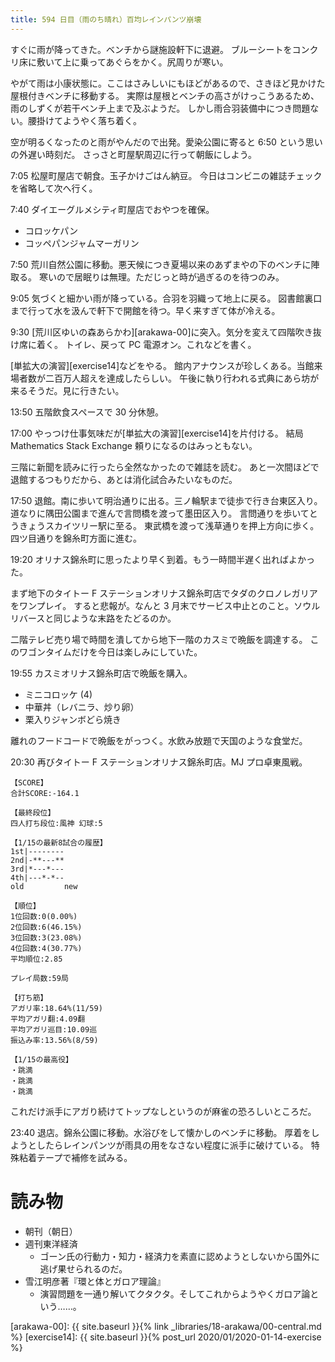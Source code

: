 ```yaml
---
title: 594 日目（雨のち晴れ）百均レインパンツ崩壊
---
```


すぐに雨が降ってきた。ベンチから謎施設軒下に退避。
ブルーシートをコンクリ床に敷いて上に乗ってあぐらをかく。尻周りが寒い。

やがて雨は小康状態に。ここはさみしいにもほどがあるので、さきほど見かけた屋根付きベンチに移動する。
実際は屋根とベンチの高さがけっこうあるため、雨のしずくが若干ベンチ上まで及ぶようだ。
しかし雨合羽装備中につき問題ない。腰掛けてようやく落ち着く。

空が明るくなったのと雨がやんだので出発。愛染公園に寄ると 6:50 という思いの外遅い時刻だ。
さっさと町屋駅周辺に行って朝飯にしよう。

7:05 松屋町屋店で朝食。玉子かけごはん納豆。
今日はコンビニの雑誌チェックを省略して次へ行く。

7:40 ダイエーグルメシティ町屋店でおやつを確保。
* コロッケパン
* コッペパンジャムマーガリン

7:50 荒川自然公園に移動。悪天候につき夏場以来のあずまやの下のベンチに陣取る。
寒いので居眠りは無理。ただじっと時が過ぎるのを待つのみ。

9:05 気づくと細かい雨が降っている。合羽を羽織って地上に戻る。
図書館裏口まで行って水を汲んで軒下で開館を待つ。早く来すぎて体が冷える。

9:30 [荒川区ゆいの森あらかわ][arakawa-00]に突入。気分を変えて四階吹き抜け席に着く。
トイレ、戻って PC 電源オン。これなどを書く。

[単拡大の演習][exercise14]などをやる。
館内アナウンスが珍しくある。当館来場者数が二百万人超えを達成したらしい。
午後に執り行われる式典にあら坊が来るそうだ。見に行きたい。

13:50 五階飲食スペースで 30 分休憩。

17:00 やっつけ仕事気味だが[単拡大の演習][exercise14]を片付ける。
結局 Mathematics Stack Exchange 頼りになるのはみっともない。

三階に新聞を読みに行ったら全然なかったので雑誌を読む。
あと一次間ほどで退館するつもりだから、あとは消化試合みたいなものだ。

17:50 退館。南に歩いて明治通りに出る。三ノ輪駅まで徒歩で行き台東区入り。
道なりに隅田公園まで進んで言問橋を渡って墨田区入り。
言問通りを歩いてとうきょうスカイツリー駅に至る。
東武橋を渡って浅草通りを押上方向に歩く。四ツ目通りを錦糸町方面に進む。

19:20 オリナス錦糸町に思ったより早く到着。もう一時間半遅く出ればよかった。

まず地下のタイトー F ステーションオリナス錦糸町店でタダのクロノレガリアをワンプレイ。
すると悲報が。なんと 3 月末でサービス中止とのこと。ソウルリバースと同じような末路をたどるのか。

二階テレビ売り場で時間を潰してから地下一階のカスミで晩飯を調達する。
このワゴンタイムだけを今日は楽しみにしていた。

19:55 カスミオリナス錦糸町店で晩飯を購入。
* ミニコロッケ (4)
* 中華丼（レバニラ、炒り卵）
* 栗入りジャンボどら焼き

離れのフードコードで晩飯をがっつく。水飲み放題で天国のような食堂だ。

20:30 再びタイトー F ステーションオリナス錦糸町店。MJ プロ卓東風戦。

```text
【SCORE】
合計SCORE:-164.1

【最終段位】
四人打ち段位:風神 幻球:5

【1/15の最新8試合の履歴】
1st|--------
2nd|-**---**
3rd|*---*---
4th|---*-*--
old         new

【順位】
1位回数:0(0.00%)
2位回数:6(46.15%)
3位回数:3(23.08%)
4位回数:4(30.77%)
平均順位:2.85

プレイ局数:59局

【打ち筋】
アガリ率:18.64%(11/59)
平均アガリ翻:4.09翻
平均アガリ巡目:10.09巡
振込み率:13.56%(8/59)

【1/15の最高役】
・跳満
・跳満
・跳満
```

これだけ派手にアガり続けてトップなしというのが麻雀の恐ろしいところだ。

23:40 退店。錦糸公園に移動。水浴びをして懐かしのベンチに移動。
厚着をしようとしたらレインパンツが雨具の用をなさない程度に派手に破けている。
特殊粘着テープで補修を試みる。

# 読み物

* 朝刊（朝日）
* 週刊東洋経済
  * ゴーン氏の行動力・知力・経済力を素直に認めようとしないから国外に逃げ果せられるのだ。
* 雪江明彦著『環と体とガロア理論』
  * 演習問題を一通り解いてクタクタ。そしてこれからようやくガロア論という……。

[arakawa-00]: {{ site.baseurl }}{% link _libraries/18-arakawa/00-central.md %}
[exercise14]: {{ site.baseurl }}{% post_url 2020/01/2020-01-14-exercise %}
